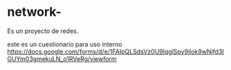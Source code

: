 # network-
Es un proyecto de redes. 

este es un cuestionario para uso interno 
https://docs.google.com/forms/d/e/1FAIpQLSdsVz0U9IqglSpy9jlok9wNjfd3IGUYm03gmekuLN_o1RVeRg/viewform
